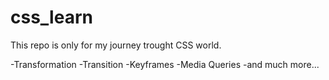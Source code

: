 # css_learn

This repo is only for my journey trought CSS world.

-Transformation
-Transition
-Keyframes
-Media Queries
-and much more...